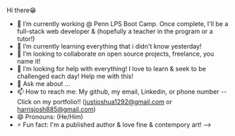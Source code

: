  Hi there😁
- 🔭 I’m currently working @ Penn LPS Boot Camp. Once complete, I'll be a full-stack web developer & (hopefully a teacher in the program or a tutor!)
- 🌱 I’m currently learning everything that i didn't know yesterday!
- 👯 I’m looking to collaborate on open source projects, freelance, you name it!
- 🤔 I’m looking for help with everything! I love to learn & seek to be challenged each day! Help me with this!
- 💬 Ask me about ...
- 📫 How to reach me: My github, my email, Linkedin, or phone number -- Click on my portfolio!! (justjoshua1292@gmail.com or harrisjosh885@gmail.com)
- 😄 Pronouns: (He/Him)
- ⚡ Fun fact: I'm a published author & love fine & contempory art!
-->
